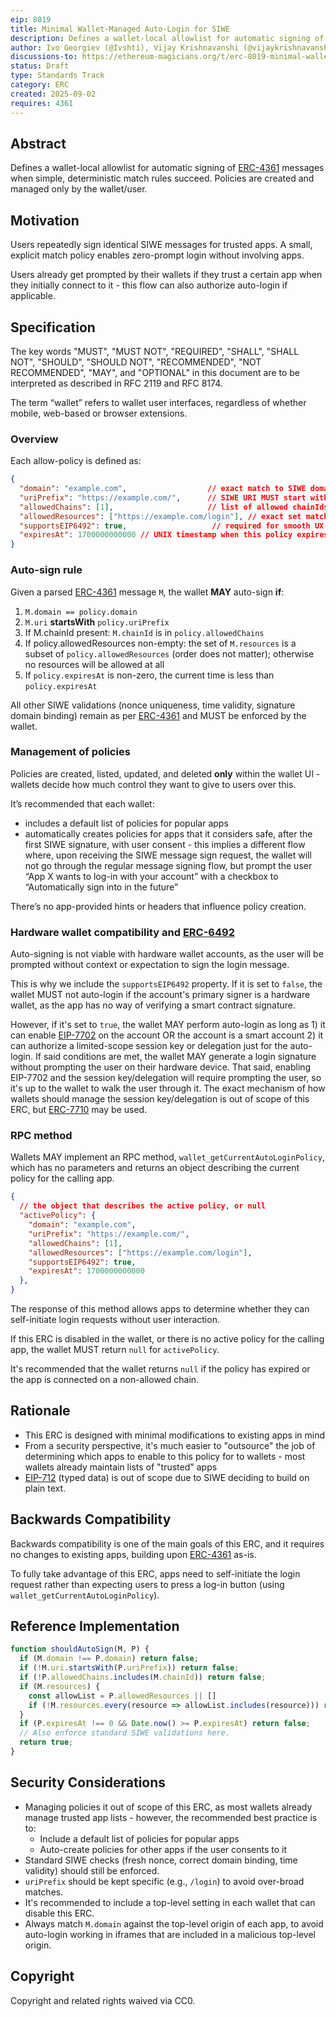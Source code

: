 ```yaml
---
eip: 8019
title: Minimal Wallet-Managed Auto-Login for SIWE
description: Defines a wallet-local allowlist for automatic signing of ERC-4361 messages when simple match rules succeed.
author: Ivo Georgiev (@Ivshti), Vijay Krishnavanshi (@vijaykrishnavanshi)
discussions-to: https://ethereum-magicians.org/t/erc-8019-minimal-wallet-managed-auto-login-for-siwe/25348
status: Draft
type: Standards Track
category: ERC
created: 2025-09-02
requires: 4361
---
```


## Abstract

Defines a wallet-local allowlist for automatic signing of [ERC-4361](./eip-4361.md) messages when simple, deterministic match rules succeed. Policies are created and managed only by the wallet/user.

## Motivation

Users repeatedly sign identical SIWE messages for trusted apps. A small, explicit match policy enables zero-prompt login without involving apps.

Users already get prompted by their wallets if they trust a certain app when they initially connect to it - this flow can also authorize auto-login if applicable.

## Specification

The key words "MUST", "MUST NOT", "REQUIRED", "SHALL", "SHALL NOT", "SHOULD", "SHOULD NOT", "RECOMMENDED", "NOT RECOMMENDED", "MAY", and "OPTIONAL" in this document are to be interpreted as described in RFC 2119 and RFC 8174.

The term “wallet” refers to wallet user interfaces, regardless of whether mobile, web-based or browser extensions.

### Overview

Each allow-policy is defined as:

```json
{
  "domain": "example.com",                  // exact match to SIWE domain
  "uriPrefix": "https://example.com/",      // SIWE URI MUST start with this
  "allowedChains": [1],                     // list of allowed chainIds
  "allowedResources": ["https://example.com/login"], // exact set match
  "supportsEIP6492": true,                   // required for smooth UX when using hardware wallets
  "expiresAt": 1700000000000 // UNIX timestamp when this policy expires, or 0 for no expiry
}
```

### Auto-sign rule

Given a parsed [ERC-4361](./eip-4361.md) message `M`, the wallet **MAY** auto-sign **if**:

1. `M.domain == policy.domain`
2. `M.uri` **startsWith** `policy.uriPrefix`
3. If M.chainId present: `M.chainId` is in `policy.allowedChains`
4. If policy.allowedResources non-empty:
    the set of `M.resources` is a subset of `policy.allowedResources` (order does not matter); otherwise no resources will be allowed at all
5. If `policy.expiresAt` is non-zero, the current time is less than `policy.expiresAt`

All other SIWE validations (nonce uniqueness, time validity, signature domain binding) remain as per [ERC-4361](./eip-4361.md) and MUST be enforced by the wallet.

### Management of policies

Policies are created, listed, updated, and deleted **only** within the wallet UI - wallets decide how much control they want to give to users over this.

It’s recommended that each wallet:

* includes a default list of policies for popular apps
* automatically creates policies for apps that it considers safe, after the first SIWE signature, with user consent - this implies a different flow where, upon receiving the SIWE message sign request, the wallet will not go through the regular message signing flow, but prompt the user “App X wants to log-in with your account” with a checkbox to “Automatically sign into <app hostname> in the future”

There’s no app-provided hints or headers that influence policy creation.

### Hardware wallet compatibility and [ERC-6492](./eip-6492.md)

Auto-signing is not viable with hardware wallet accounts, as the user will be prompted without context or expectation to sign the login message.

This is why we include the `supportsEIP6492` property. If it is set to `false`, the wallet MUST not auto-login if the account's primary signer is a hardware wallet, as the app has no way of verifying a smart contract signature.

However, if it's set to `true`, the wallet MAY perform auto-login as long as 1) it can enable [EIP-7702](./eip-7702.md) on the account OR the account is a smart account 2) it can authorize a limited-scope session key or delegation just for the auto-login. If said conditions are met, the wallet MAY generate a login signature without prompting the user on their hardware device. That said, enabling EIP-7702 and the session key/delegation will require prompting the user, so it's up to the wallet to walk the user through it. The exact mechanism of how wallets should manage the session key/delegation is out of scope of this ERC, but [ERC-7710](./eip-7710.md) may be used.

### RPC method

Wallets MAY implement an RPC method, `wallet_getCurrentAutoLoginPolicy`, which has no parameters and returns an object describing the current policy for the calling app.

```json
{
  // the object that describes the active policy, or null
  "activePolicy": {
    "domain": "example.com",
    "uriPrefix": "https://example.com/",
    "allowedChains": [1],
    "allowedResources": ["https://example.com/login"],
    "supportsEIP6492": true,
    "expiresAt": 1700000000000
  },
}
``` 

The response of this method allows apps to determine whether they can self-initiate login requests without user interaction.

If this ERC is disabled in the wallet, or there is no active policy for the calling app, the wallet MUST return `null` for `activePolicy`.

It's recommended that the wallet returns `null` if the policy has expired or the app is connected on a non-allowed chain.

## Rationale

* This ERC is designed with minimal modifications to existing apps in mind
* From a security perspective, it's much easier to "outsource" the job of determining which apps to enable to this policy for to wallets - most wallets already maintain lists of "trusted" apps
* [EIP-712](./eip-712.md) (typed data) is out of scope due to SIWE deciding to build on plain text.

## Backwards Compatibility

Backwards compatibility is one of the main goals of this ERC, and it requires no changes to existing apps, building upon [ERC-4361](./eip-4361.md) as-is.

To fully take advantage of this ERC, apps need to self-initiate the login request rather than expecting users to press a log-in button (using `wallet_getCurrentAutoLoginPolicy`).

## Reference Implementation

```js
function shouldAutoSign(M, P) {
  if (M.domain !== P.domain) return false;
  if (!M.uri.startsWith(P.uriPrefix)) return false;
  if (!P.allowedChains.includes(M.chainId)) return false;
  if (M.resources) {
    const allowList = P.allowedResources || []
    if (!M.resources.every(resource => allowList.includes(resource))) return false;
  }
  if (P.expiresAt !== 0 && Date.now() >= P.expiresAt) return false;
  // Also enforce standard SIWE validations here.
  return true;
}
```

## Security Considerations

* Managing policies it out of scope of this ERC, as most wallets already manage trusted app lists - however, the recommended best practice is to:
    * Include a default list of policies for popular apps
    * Auto-create policies for other apps if the user consents to it
* Standard SIWE checks (fresh nonce, correct domain binding, time validity) should still be enforced.
* `uriPrefix` should be kept specific (e.g., `/login`) to avoid over-broad matches.
* It's recommended to include a top-level setting in each wallet that can disable this ERC.
* Always match `M.domain` against the top-level origin of each app, to avoid auto-login working in iframes that are included in a malicious top-level origin.

## Copyright

Copyright and related rights waived via CC0.
